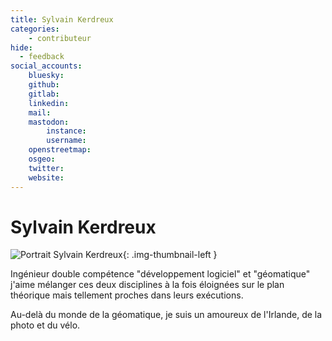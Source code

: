 ```yaml
---
title: Sylvain Kerdreux
categories:
    - contributeur
hide:
  - feedback
social_accounts:
    bluesky:
    github:
    gitlab:
    linkedin:
    mail:
    mastodon:
        instance:
        username:
    openstreetmap:
    osgeo:
    twitter:
    website:
---
```


# Sylvain Kerdreux

<!-- --8<-- [start:author-sign-block] -->

![Portrait Sylvain Kerdreux](https://cdn.geotribu.fr/img/internal/contributeurs/sker.webp "Portrait Sylvain Kerdreux"){: .img-thumbnail-left }

Ingénieur double compétence "développement logiciel" et "géomatique" j'aime mélanger ces deux disciplines à la fois éloignées sur le plan théorique mais tellement proches dans leurs exécutions.

Au-delà du monde de la géomatique, je suis un amoureux de l'Irlande, de la photo et du vélo.

<!-- --8<-- [end:author-sign-block] -->
